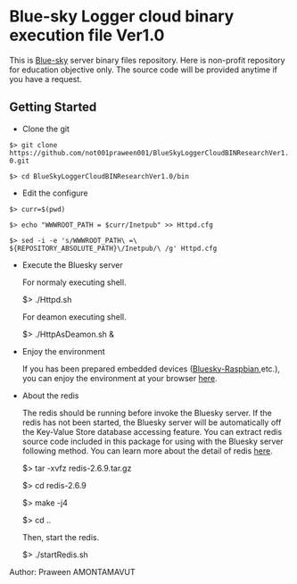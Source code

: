 Blue-sky Logger cloud binary execution file Ver1.0
===================================================
This is [Blue-sky](http://www.bluesky-cps.org) server binary files repository. Here is non-profit repository for education objective only. The source code will be provided anytime if you have a request.

Getting Started
---------------
- Clone the git

 `$> git clone https://github.com/not001praween001/BlueSkyLoggerCloudBINResearchVer1.0.git`

 `$> cd BlueSkyLoggerCloudBINResearchVer1.0/bin`
 
- Edit the configure

 `$> curr=$(pwd)`

 `$> echo "WWWROOT_PATH = $curr/Inetpub" >> Httpd.cfg`
 
 `$> sed -i -e 's/WWWROOT_PATH\ =\ ${REPOSITORY_ABSOLUTE_PATH}\/Inetpub/\ /g' Httpd.cfg`
  
- Execute the Bluesky server

  For normaly executing shell.
	
	$> ./Httpd.sh

  For deamon executing shell.
	
	$> ./HttpAsDeamon.sh &
	
- Enjoy the environment

  If you has been prepared embedded devices ([Bluesky-Raspbian](https://github.com/not001praween001/Raspberry-Pi-CPS-SN-trial),etc.), you can enjoy the environment at your browser [here](http://127.0.0.1:8189).

- About the redis

  The redis should be running before invoke the Bluesky server. If the redis has not been started, the Bluesky server will be automatically off the Key-Value Store database accessing feature. You can extract redis source code included in this package for using with the Bluesky server following method. You can learn more about the detail of redis [here](http://redis.io/). 

	$> tar -xvfz redis-2.6.9.tar.gz
	
	$> cd redis-2.6.9
	
	$> make -j4
	
	$> cd ..

  Then, start the redis.
	
	$> ./startRedis.sh

Author: Praween AMONTAMAVUT


